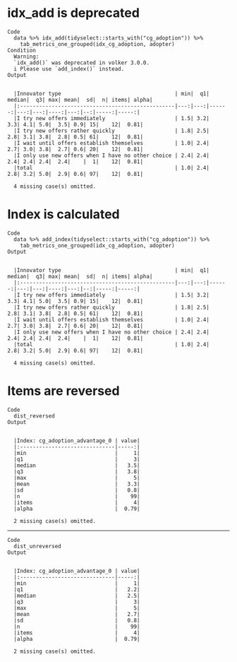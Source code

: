 # idx_add is deprecated

    Code
      data %>% idx_add(tidyselect::starts_with("cg_adoption")) %>%
        tab_metrics_one_grouped(idx_cg_adoption, adopter)
    Condition
      Warning:
      `idx_add()` was deprecated in volker 3.0.0.
      i Please use `add_index()` instead.
    Output
      
      
      |Innovator type                                    | min|  q1| median|  q3| max| mean|  sd|  n| items| alpha|
      |:-------------------------------------------------|---:|---:|------:|---:|---:|----:|---:|--:|-----:|-----:|
      |I try new offers immediately                      | 1.5| 3.2|    3.3| 4.1| 5.0|  3.5| 0.9| 15|    12|  0.81|
      |I try new offers rather quickly                   | 1.8| 2.5|    2.8| 3.1| 3.8|  2.8| 0.5| 61|    12|  0.81|
      |I wait until offers establish themselves          | 1.0| 2.4|    2.7| 3.0| 3.8|  2.7| 0.6| 20|    12|  0.81|
      |I only use new offers when I have no other choice | 2.4| 2.4|    2.4| 2.4| 2.4|  2.4|    |  1|    12|  0.81|
      |total                                             | 1.0| 2.4|    2.8| 3.2| 5.0|  2.9| 0.6| 97|    12|  0.81|
      
      4 missing case(s) omitted.
      

# Index is calculated

    Code
      data %>% add_index(tidyselect::starts_with("cg_adoption")) %>%
        tab_metrics_one_grouped(idx_cg_adoption, adopter)
    Output
      
      
      |Innovator type                                    | min|  q1| median|  q3| max| mean|  sd|  n| items| alpha|
      |:-------------------------------------------------|---:|---:|------:|---:|---:|----:|---:|--:|-----:|-----:|
      |I try new offers immediately                      | 1.5| 3.2|    3.3| 4.1| 5.0|  3.5| 0.9| 15|    12|  0.81|
      |I try new offers rather quickly                   | 1.8| 2.5|    2.8| 3.1| 3.8|  2.8| 0.5| 61|    12|  0.81|
      |I wait until offers establish themselves          | 1.0| 2.4|    2.7| 3.0| 3.8|  2.7| 0.6| 20|    12|  0.81|
      |I only use new offers when I have no other choice | 2.4| 2.4|    2.4| 2.4| 2.4|  2.4|    |  1|    12|  0.81|
      |total                                             | 1.0| 2.4|    2.8| 3.2| 5.0|  2.9| 0.6| 97|    12|  0.81|
      
      4 missing case(s) omitted.
      

# Items are reversed

    Code
      dist_reversed
    Output
      
      
      |Index: cg_adoption_advantage_0 | value|
      |:------------------------------|-----:|
      |min                            |     1|
      |q1                             |     3|
      |median                         |   3.5|
      |q3                             |   3.8|
      |max                            |     5|
      |mean                           |   3.3|
      |sd                             |   0.8|
      |n                              |    99|
      |items                          |     4|
      |alpha                          |  0.79|
      
      2 missing case(s) omitted.
      

---

    Code
      dist_unreversed
    Output
      
      
      |Index: cg_adoption_advantage_0 | value|
      |:------------------------------|-----:|
      |min                            |     1|
      |q1                             |   2.2|
      |median                         |   2.5|
      |q3                             |     3|
      |max                            |     5|
      |mean                           |   2.7|
      |sd                             |   0.8|
      |n                              |    99|
      |items                          |     4|
      |alpha                          |  0.79|
      
      2 missing case(s) omitted.
      

